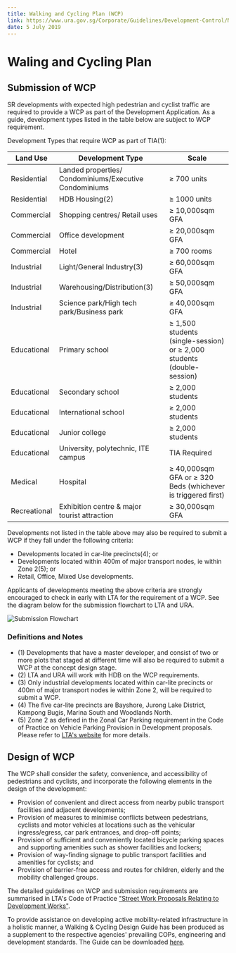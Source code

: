 ```yaml
---
title: Walking and Cycling Plan (WCP)
link: https://www.ura.gov.sg/Corporate/Guidelines/Development-Control/Non-Residential/SR/WCP
date: 5 July 2019
---
```


# Waling and Cycling Plan

## Submission of WCP

SR developments with expected high pedestrian and cyclist traffic are required to provide a WCP as part of the Development Application. As a guide, development types listed in the table below are subject to WCP requirement.

Development Types that require WCP as part of TIA(1):

| Land Use     | Development Type                                       | Scale                                                                  |
| ------------ | ------------------------------------------------------ | ---------------------------------------------------------------------- |
| Residential  | Landed properties/ Condominiums/Executive Condominiums | ≥ 700 units                                                            |
| Residential  | HDB Housing(2)                                         | ≥ 1000 units                                                           |
| Commercial   | Shopping centres/ Retail uses                          | ≥ 10,000sqm GFA                                                        |
| Commercial   | Office development                                     | ≥ 20,000sqm GFA                                                        |
| Commercial   | Hotel                                                  | ≥ 700 rooms                                                            |
| Industrial   | Light/General Industry(3)                              | ≥ 60,000sqm GFA                                                        |
| Industrial   | Warehousing/Distribution(3)                            | ≥ 50,000sqm GFA                                                        |
| Industrial   | Science park/High tech park/Business park              | ≥ 40,000sqm GFA                                                        |
| Educational  | Primary school                                         | ≥ 1,500 students (single-session) or ≥ 2,000 students (double-session) |
| Educational  | Secondary school                                       | ≥ 2,000 students                                                       |
| Educational  | International school                                   | ≥ 2,000 students                                                       |
| Educational  | Junior college                                         | ≥ 2,000 students                                                       |
| Educational  | University, polytechnic, ITE campus                    | TIA Required                                                           |
| Medical      | Hospital                                               | ≥ 40,000sqm GFA or ≥ 320 Beds (whichever is triggered first)           |
| Recreational | Exhibition centre & major tourist attraction           | ≥ 30,000sqm GFA                                                        |

Developments not listed in the table above may also be required to submit a WCP if they fall under the following criteria:

- Developments located in car-lite precincts(4); or
- Developments located within 400m of major transport nodes, ie within Zone 2(5); or
- Retail, Office, Mixed Use developments.

Applicants of developments meeting the above criteria are strongly encouraged to check in early with LTA for the requirement of a WCP. See the diagram below for the submission flowchart to LTA and URA.

![Submission Flowchart](https://www.ura.gov.sg/-/media/Corporate/Guidelines/Development-control/Others/WCP.jpg)

### Definitions and Notes

- (1) Developments that have a master developer, and consist of two or more plots that staged at different time will also be required to submit a WCP at the concept design stage.
- (2) LTA and URA will work with HDB on the WCP requirements.
- (3) Only industrial developments located within car-lite precincts or 400m of major transport nodes ie within Zone 2, will be required to submit a WCP.
- (4) The five car-lite precincts are Bayshore, Jurong Lake District, Kampong Bugis, Marina South and Woodlands North.
- (5) Zone 2 as defined in the Zonal Car Parking requirement in the Code of Practice on Vehicle Parking Provision in Development proposals. Please refer to [LTA's website](https://www.lta.gov.sg/content/ltaweb/en/industry-matters/development-and-building-and-construction-and-utility-works/vehicle-parking.html) for more details.

## Design of WCP

The WCP shall consider the safety, convenience, and accessibility of pedestrians and cyclists, and incorporate the following elements in the design of the development:

- Provision of convenient and direct access from nearby public transport facilities and adjacent developments;
- Provision of measures to minimise conflicts between pedestrians, cyclists and motor vehicles at locations such as the vehicular ingress/egress, car park entrances, and drop-off points;
- Provision of sufficient and conveniently located bicycle parking spaces and supporting amenities such as shower facilities and lockers;
- Provision of way-finding signage to public transport facilities and amenities for cyclists; and
- Provision of barrier-free access and routes for children, elderly and the mobility challenged groups.

The detailed guidelines on WCP and submission requirements are summarised in LTA's Code of Practice ["Street Work Proposals Relating to Development Works"](https://www.lta.gov.sg/content/ltaweb/en/industry-matters/development-and-building-and-construction-and-utility-works/street-proposals.html).

To provide assistance on developing active mobility-related infrastructure in a holistic manner, a Walking & Cycling Design Guide has been produced as a supplement to the respective agencies' prevailing COPs, engineering and development standards. The Guide can be downloaded [here](https://www.lta.gov.sg/content/ltaweb/en/walk-cycle-ride/WCP.html).

